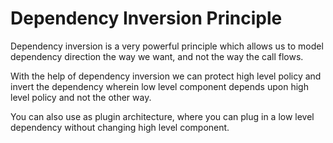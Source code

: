 # Dependency Inversion Principle

Dependency inversion is a very powerful principle which allows us to model dependency direction the way we want, 
and not the way the call flows.

With the help of dependency inversion we can protect high level policy and invert the dependency wherein low level
component depends upon high level policy and not the other way. 

You can also use as plugin architecture, where you can plug in a low level dependency without changing high level 
component.

